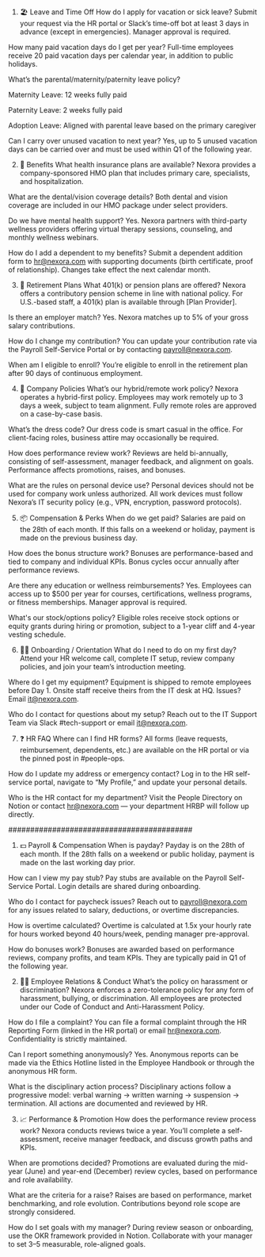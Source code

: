 1. 🏖️ Leave and Time Off
How do I apply for vacation or sick leave?
Submit your request via the HR portal or Slack’s time-off bot at least 3 days in advance (except in emergencies). Manager approval is required.

How many paid vacation days do I get per year?
Full-time employees receive 20 paid vacation days per calendar year, in addition to public holidays.

What’s the parental/maternity/paternity leave policy?

Maternity Leave: 12 weeks fully paid

Paternity Leave: 2 weeks fully paid

Adoption Leave: Aligned with parental leave based on the primary caregiver

Can I carry over unused vacation to next year?
Yes, up to 5 unused vacation days can be carried over and must be used within Q1 of the following year.

2. 🧾 Benefits
What health insurance plans are available?
Nexora provides a company-sponsored HMO plan that includes primary care, specialists, and hospitalization.

What are the dental/vision coverage details?
Both dental and vision coverage are included in our HMO package under select providers.

Do we have mental health support?
Yes. Nexora partners with third-party wellness providers offering virtual therapy sessions, counseling, and monthly wellness webinars.

How do I add a dependent to my benefits?
Submit a dependent addition form to hr@nexora.com with supporting documents (birth certificate, proof of relationship). Changes take effect the next calendar month.

3. 🧓 Retirement Plans
What 401(k) or pension plans are offered?
Nexora offers a contributory pension scheme in line with national policy. For U.S.-based staff, a 401(k) plan is available through [Plan Provider].

Is there an employer match?
Yes. Nexora matches up to 5% of your gross salary contributions.

How do I change my contribution?
You can update your contribution rate via the Payroll Self-Service Portal or by contacting payroll@nexora.com.

When am I eligible to enroll?
You’re eligible to enroll in the retirement plan after 90 days of continuous employment.

4. 📄 Company Policies
What’s our hybrid/remote work policy?
Nexora operates a hybrid-first policy. Employees may work remotely up to 3 days a week, subject to team alignment. Fully remote roles are approved on a case-by-case basis.

What’s the dress code?
Our dress code is smart casual in the office. For client-facing roles, business attire may occasionally be required.

How does performance review work?
Reviews are held bi-annually, consisting of self-assessment, manager feedback, and alignment on goals. Performance affects promotions, raises, and bonuses.

What are the rules on personal device use?
Personal devices should not be used for company work unless authorized. All work devices must follow Nexora’s IT security policy (e.g., VPN, encryption, password protocols).

5. 📦 Compensation & Perks
When do we get paid?
Salaries are paid on the 28th of each month. If this falls on a weekend or holiday, payment is made on the previous business day.

How does the bonus structure work?
Bonuses are performance-based and tied to company and individual KPIs. Bonus cycles occur annually after performance reviews.

Are there any education or wellness reimbursements?
Yes. Employees can access up to $500 per year for courses, certifications, wellness programs, or fitness memberships. Manager approval is required.

What's our stock/options policy?
Eligible roles receive stock options or equity grants during hiring or promotion, subject to a 1-year cliff and 4-year vesting schedule.

6. 🧑‍💼 Onboarding / Orientation
What do I need to do on my first day?
Attend your HR welcome call, complete IT setup, review company policies, and join your team’s introduction meeting.

Where do I get my equipment?
Equipment is shipped to remote employees before Day 1. Onsite staff receive theirs from the IT desk at HQ. Issues? Email it@nexora.com.

Who do I contact for questions about my setup?
Reach out to the IT Support Team via Slack #tech-support or email it@nexora.com.

7. ❓ HR FAQ
Where can I find HR forms?
All forms (leave requests, reimbursement, dependents, etc.) are available on the HR portal or via the pinned post in #people-ops.

How do I update my address or emergency contact?
Log in to the HR self-service portal, navigate to “My Profile,” and update your personal details.

Who is the HR contact for my department?
Visit the People Directory on Notion or contact hr@nexora.com — your department HRBP will follow up directly.

##########################################

1. 💵 Payroll & Compensation
When is payday?
Payday is on the 28th of each month. If the 28th falls on a weekend or public holiday, payment is made on the last working day prior.

How can I view my pay stub?
Pay stubs are available on the Payroll Self-Service Portal. Login details are shared during onboarding.

Who do I contact for paycheck issues?
Reach out to payroll@nexora.com for any issues related to salary, deductions, or overtime discrepancies.

How is overtime calculated?
Overtime is calculated at 1.5x your hourly rate for hours worked beyond 40 hours/week, pending manager pre-approval.

How do bonuses work?
Bonuses are awarded based on performance reviews, company profits, and team KPIs. They are typically paid in Q1 of the following year.

2. 🧑‍⚖️ Employee Relations & Conduct
What’s the policy on harassment or discrimination?
Nexora enforces a zero-tolerance policy for any form of harassment, bullying, or discrimination. All employees are protected under our Code of Conduct and Anti-Harassment Policy.

How do I file a complaint?
You can file a formal complaint through the HR Reporting Form (linked in the HR portal) or email hr@nexora.com. Confidentiality is strictly maintained.

Can I report something anonymously?
Yes. Anonymous reports can be made via the Ethics Hotline listed in the Employee Handbook or through the anonymous HR form.

What is the disciplinary action process?
Disciplinary actions follow a progressive model: verbal warning → written warning → suspension → termination. All actions are documented and reviewed by HR.

3. 📈 Performance & Promotion
How does the performance review process work?
Nexora conducts reviews twice a year. You’ll complete a self-assessment, receive manager feedback, and discuss growth paths and KPIs.

When are promotions decided?
Promotions are evaluated during the mid-year (June) and year-end (December) review cycles, based on performance and role availability.

What are the criteria for a raise?
Raises are based on performance, market benchmarking, and role evolution. Contributions beyond role scope are strongly considered.

How do I set goals with my manager?
During review season or onboarding, use the OKR framework provided in Notion. Collaborate with your manager to set 3–5 measurable, role-aligned goals.

